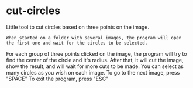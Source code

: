 # cut-circles
Little tool to cut circles based on three points on the image.


    When started on a folder with several images, the program will open the first one and wait for the circles to be selected.
For each group of three points clicked on the image, the program will try to find the center of the circle and it's radius.
After that, it will cut the image, show the result, and will wait for more cuts to be made. You can select as many circles 
as you wish on each image.
    To go to the next image, press "SPACE"
    To exit the program, press "ESC"

